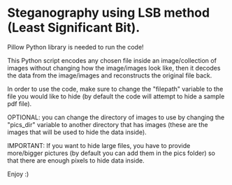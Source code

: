# Steganography using LSB method (Least Significant Bit).
Pillow Python library is needed to run the code!

This Python script encodes any chosen file inside an image/collection of images without changing how the image/images look like, then it decodes the data from the image/images and reconstructs the original file back.

In order to use the code, make sure to change the "filepath" variable to the file you would like to hide (by default the code will attempt to hide a sample pdf file).

OPTIONAL: you can change the directory of images to use by changing the "pics_dir" variable to another directory that has images (these are the images that will be used to hide the data inside).

IMPORTANT: If you want to hide large files, you have to provide more/bigger pictures (by default you can add them in the pics folder) so that there are enough pixels to hide data inside.

Enjoy :)
